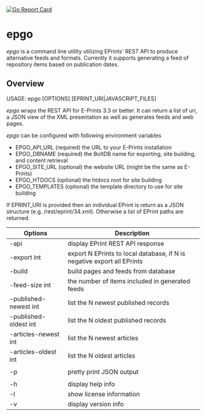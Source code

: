 [![Go Report Card](http://goreportcard.com/badge/caltechlibrary/epgo)](http://goreportcard.com/report/caltechlibrary/epgo)

# epgo

_epgo_ is a command line utility utilizing EPrints' REST API to produce alternative
feeds and formats. Currently it supports generating a feed of repository items based
on publication dates.

## Overview

USAGE: epgo [OPTIONS] [EPRINT_URI|JAVASCRIPT_FILES]

_epgo_ wraps the REST API for E-Prints 3.3 or better. It can return a list of uri,
a JSON view of the XML presentation as well as generates feeds and web pages.

_epgo_ can be configured with following environment variables

+ EPGO_API_URL (required) the URL to your E-Prints installation
+ EPGO_DBNAME   (required) the BoltDB name for exporting, site building, and content retrieval
+ EPGO_SITE_URL (optional) the website URL (might be the same as E-Prints)
+ EPGO_HTDOCS   (optional) the htdocs root for site building
+ EPGO_TEMPLATES (optional) the template directory to use for site building

If EPRINT_URI is provided then an individual EPrint is return as a JSON structure
(e.g. /rest/eprint/34.xml). Otherwise a list of EPrint paths are returned.


| Options               | Description |
|-----------------------|-----------------------------------------------------|
| -api	                | display EPrint REST API response                    |
| -export int           | export N EPrints to local database, if N is negative export all EPrints |
| -build                | build pages and feeds from database                 |
| -feed-size int        | the number of items included in generated feeds     |
| -published-newest int | list the N newest published records                 |
| -published-oldest int | list the N oldest published records                 |
| -articles-newest int  | list the N newest articles                          |
| -articles-oldest int  | list the N oldest articles                          |
|                       |                                                     |
| -p                    | pretty print JSON output                            |
|                       |                                                     |
| -h                    |  display help info                                  |
| -l                    |  show license information                           |
| -v                    |  display version info                               |

